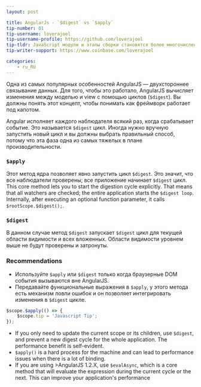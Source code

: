 ```yaml
---
layout: post

title: AngularJs - `$digest` vs `$apply`
tip-number: 01
tip-username: loverajoel
tip-username-profile: https://github.com/loverajoel
tip-tldr: JavaScript модули и этапы сборки становятся более многочисленными и сложными, а что насчет шаблонного кода в новых фрейморках?
tip-writer-support: https://www.coinbase.com/loverajoel

categories:
    - ru_RU
---
```


Одна из самых популярных особенностей AngularJS — двухстороннее связывание данных. Для того, чтобы это работало, AngularJS вычисляет изменения между моделью и view с помощью циклов (`$digest`). Вы должны понять этот концепт, чтобы понимать как фреймворк работает под капотом.

Angular исполняет каждого наблюдателя всякий раз, когда срабатывает событие. Это называется `$digest` цикл.
Иногда нужно вручную запустить новый цикл и вы должны выбрать правильный способ, потому что эта фаза одна из самых тяжелых в плане производительности.

### `$apply`

Этот метод ядра позволяет явно запустить цикл `$digest`. Это значит, что все наблюдатели проверены; все приложение начинает `$digest` цикл.
This core method lets you to start the digestion cycle explicitly. That means that all watchers are checked; the entire application starts the `$digest loop`. Internally, after executing an optional function parameter, it calls `$rootScope.$digest();`.

### `$digest`
В данном случае метод `$digest` запускает `$digest` цикл для текущей области видимости и всех вложенных. Области видимости уровнем выше не будут проверены и затронуты.

### Recommendations
- Используйте `$apply` или `$digest` только когда браузерные DOM события вызываются вне AngularJS.
- Передавайте функциональные выражения в `$apply`, у этого метода есть механизм ловли ошибок и он позволяет интегрировать изменения в `$digest` цикле.

```javascript
$scope.$apply(() => {
	$scope.tip = 'Javascript Tip';
});
```

- If you only need to update the current scope or its children, use `$digest`, and prevent a new digest cycle for the whole application. The performance benefit is self-evident.
- `$apply()` is a hard process for the machine and can lead to performance issues when there is a lot of binding.
- If you are using >AngularJS 1.2.X, use `$evalAsync`, which is a core method that will evaluate the expression during the current cycle or the next. This can improve your application's performance
